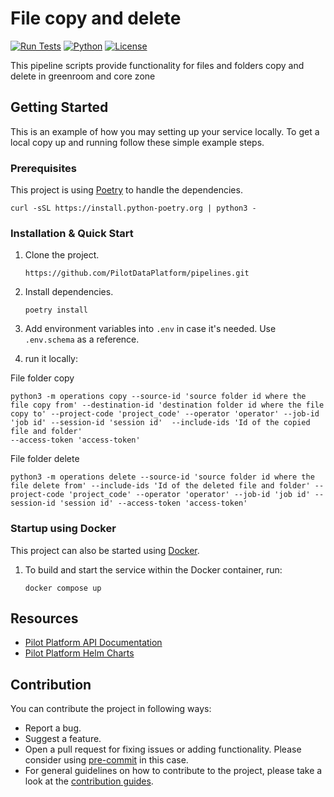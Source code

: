 # File copy and delete

[![Run Tests](https://github.com/PilotDataPlatform/pipelines/actions/workflows/run-tests-filecopy.yml/badge.svg?branch=develop)](https://github.com/PilotDataPlatform/pipelines/actions/workflows/run-tests-filecopy.yml)
[![Python](https://img.shields.io/badge/python-3.9-brightgreen.svg)](https://www.python.org/)
[![License](https://img.shields.io/badge/license-AGPL_v3-blue.svg)](https://www.gnu.org/licenses/agpl-3.0)

This pipeline scripts provide functionality for files and folders copy and delete in greenroom and core zone

## Getting Started

This is an example of how you may setting up your service locally. To get a local copy up and running follow these simple example steps.

### Prerequisites

This project is using [Poetry](https://python-poetry.org/docs/#installation) to handle the dependencies.

    curl -sSL https://install.python-poetry.org | python3 -

### Installation & Quick Start

1. Clone the project.

       https://github.com/PilotDataPlatform/pipelines.git

2. Install dependencies.

       poetry install

3. Add environment variables into `.env` in case it's needed. Use `.env.schema` as a reference.

4. run it locally:

File folder copy
 ```
 python3 -m operations copy --source-id 'source folder id where the file copy from' --destination-id 'destination folder id where the file copy to' --project-code 'project_code' --operator 'operator' --job-id 'job id' --session-id 'session id'  --include-ids 'Id of the copied file and folder'
 --access-token 'access-token'

 ```
File folder delete
 ```
 python3 -m operations delete --source-id 'source folder id where the file delete from' --include-ids 'Id of the deleted file and folder' --project-code 'project_code' --operator 'operator' --job-id 'job id' --session-id 'session id' --access-token 'access-token'
 ```

### Startup using Docker

This project can also be started using [Docker](https://www.docker.com/get-started/).

1. To build and start the service within the Docker container, run:

       docker compose up

## Resources

* [Pilot Platform API Documentation](https://pilotdataplatform.github.io/api-docs/)
* [Pilot Platform Helm Charts](https://github.com/PilotDataPlatform/helm-charts/)

## Contribution

You can contribute the project in following ways:

* Report a bug.
* Suggest a feature.
* Open a pull request for fixing issues or adding functionality. Please consider
  using [pre-commit](https://pre-commit.com) in this case.
* For general guidelines on how to contribute to the project, please take a look at the [contribution guides](CONTRIBUTING.md).
